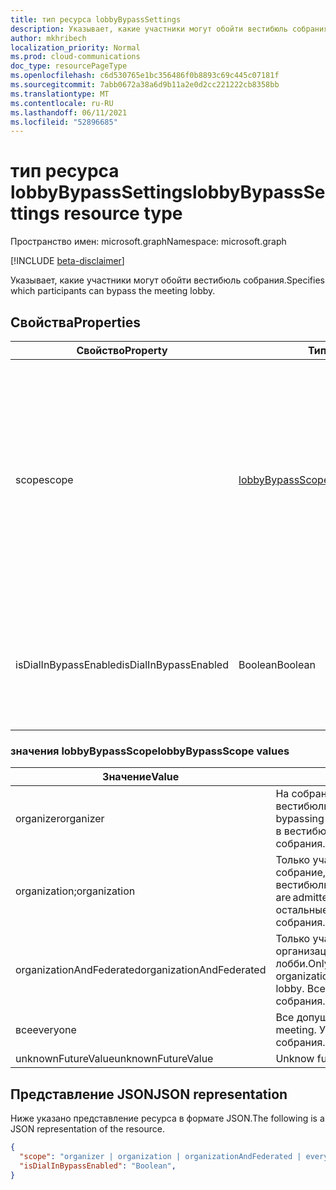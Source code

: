 ```yaml
---
title: тип ресурса lobbyBypassSettings
description: Указывает, какие участники могут обойти вестибюль собрания.
author: mkhribech
localization_priority: Normal
ms.prod: cloud-communications
doc_type: resourcePageType
ms.openlocfilehash: c6d530765e1bc356486f0b8893c69c445c07181f
ms.sourcegitcommit: 7abb0672a38a6d9b11a2e0d2cc221222cb8358bb
ms.translationtype: MT
ms.contentlocale: ru-RU
ms.lasthandoff: 06/11/2021
ms.locfileid: "52896685"
---
```

# <a name="lobbybypasssettings-resource-type"></a><span data-ttu-id="4a656-103">тип ресурса lobbyBypassSettings</span><span class="sxs-lookup"><span data-stu-id="4a656-103">lobbyBypassSettings resource type</span></span>

<span data-ttu-id="4a656-104">Пространство имен: microsoft.graph</span><span class="sxs-lookup"><span data-stu-id="4a656-104">Namespace: microsoft.graph</span></span>

[!INCLUDE [beta-disclaimer](../../includes/beta-disclaimer.md)]

<span data-ttu-id="4a656-105">Указывает, какие участники могут обойти вестибюль собрания.</span><span class="sxs-lookup"><span data-stu-id="4a656-105">Specifies which participants can bypass the meeting lobby.</span></span>

## <a name="properties"></a><span data-ttu-id="4a656-106">Свойства</span><span class="sxs-lookup"><span data-stu-id="4a656-106">Properties</span></span>

| <span data-ttu-id="4a656-107">Свойство</span><span class="sxs-lookup"><span data-stu-id="4a656-107">Property</span></span>              | <span data-ttu-id="4a656-108">Тип</span><span class="sxs-lookup"><span data-stu-id="4a656-108">Type</span></span>    | <span data-ttu-id="4a656-109">Описание</span><span class="sxs-lookup"><span data-stu-id="4a656-109">Description</span></span>                                                         | 
| --------------------- | ------- | ------------------------------------------------------------------- | 
| <span data-ttu-id="4a656-110">scope</span><span class="sxs-lookup"><span data-stu-id="4a656-110">scope</span></span>                 | [<span data-ttu-id="4a656-111">lobbyBypassScope</span><span class="sxs-lookup"><span data-stu-id="4a656-111">lobbyBypassScope</span></span>](#lobbybypassscope-values)  | <span data-ttu-id="4a656-112">Указывает тип участников, которые автоматически впускаются на собрание, минуя вестибюль.</span><span class="sxs-lookup"><span data-stu-id="4a656-112">Specifies the type of participants that are automatically admitted into a meeting, bypassing the lobby.</span></span> <span data-ttu-id="4a656-113">Возможные значения перечислены в следующей таблице.</span><span class="sxs-lookup"><span data-stu-id="4a656-113">Possible values are listed in the following table.</span></span> <span data-ttu-id="4a656-114">Необязательный параметр.</span><span class="sxs-lookup"><span data-stu-id="4a656-114">Optional.</span></span>|
| <span data-ttu-id="4a656-115">isDialInBypassEnabled</span><span class="sxs-lookup"><span data-stu-id="4a656-115">isDialInBypassEnabled</span></span> | <span data-ttu-id="4a656-116">Boolean</span><span class="sxs-lookup"><span data-stu-id="4a656-116">Boolean</span></span> | <span data-ttu-id="4a656-117">Указывает, следует ли всегда позволять звонителям в обход вестибюля.</span><span class="sxs-lookup"><span data-stu-id="4a656-117">Specifies whether or not to always let dial-in callers bypass the lobby.</span></span> <span data-ttu-id="4a656-118">Необязательный параметр.</span><span class="sxs-lookup"><span data-stu-id="4a656-118">Optional.</span></span> | 

### <a name="lobbybypassscope-values"></a><span data-ttu-id="4a656-119">значения lobbyBypassScope</span><span class="sxs-lookup"><span data-stu-id="4a656-119">lobbyBypassScope values</span></span>

| <span data-ttu-id="4a656-120">Значение</span><span class="sxs-lookup"><span data-stu-id="4a656-120">Value</span></span>                    | <span data-ttu-id="4a656-121">Описание</span><span class="sxs-lookup"><span data-stu-id="4a656-121">Description</span></span>                                                                                                                                              |
| ------------------------ | -------------------------------------------------------------------------------------------------------------------------------------------------------- |
| <span data-ttu-id="4a656-122">organizer</span><span class="sxs-lookup"><span data-stu-id="4a656-122">organizer</span></span>                | <span data-ttu-id="4a656-123">На собрание впускается только организатор, минуя вестибюль.</span><span class="sxs-lookup"><span data-stu-id="4a656-123">Only the organizer is admitted into the meeting, bypassing the lobby.</span></span> <span data-ttu-id="4a656-124">Все остальные участники размещены в вестибюле собрания.</span><span class="sxs-lookup"><span data-stu-id="4a656-124">All other participants are placed in the meeting lobby.</span></span>                                                                                                         |
| <span data-ttu-id="4a656-125">organization;</span><span class="sxs-lookup"><span data-stu-id="4a656-125">organization</span></span>             | <span data-ttu-id="4a656-126">Только участники из одной компании допущены на собрание, минуя вестибюль.</span><span class="sxs-lookup"><span data-stu-id="4a656-126">Only the participants from the same company are admitted into the meeting, bypassing the lobby.</span></span> <span data-ttu-id="4a656-127">Все остальные участники размещены в вестибюле собрания.</span><span class="sxs-lookup"><span data-stu-id="4a656-127">All other participants are placed in the meeting lobby.</span></span>                                                                              |
| <span data-ttu-id="4a656-128">organizationAndFederated</span><span class="sxs-lookup"><span data-stu-id="4a656-128">organizationAndFederated</span></span> | <span data-ttu-id="4a656-129">Только участники из одной компании или доверяемой организации впускаются в собрание, минуя лобби.</span><span class="sxs-lookup"><span data-stu-id="4a656-129">Only the participants from the same company or trusted organization are admitted into the meeting, bypassing the lobby.</span></span> <span data-ttu-id="4a656-130">Все остальные участники размещены в вестибюле собрания.</span><span class="sxs-lookup"><span data-stu-id="4a656-130">All other participants are placed in the meeting lobby.</span></span> |
| <span data-ttu-id="4a656-131">все</span><span class="sxs-lookup"><span data-stu-id="4a656-131">everyone</span></span>                 | <span data-ttu-id="4a656-132">Все допущены к собранию.</span><span class="sxs-lookup"><span data-stu-id="4a656-132">Everyone is admitted into the meeting.</span></span> <span data-ttu-id="4a656-133">Участники не размещаются в вестибюле собрания.</span><span class="sxs-lookup"><span data-stu-id="4a656-133">No participants are placed in the meeting lobby.</span></span>                                                                                                                   |
| <span data-ttu-id="4a656-134">unknownFutureValue</span><span class="sxs-lookup"><span data-stu-id="4a656-134">unknownFutureValue</span></span>       | <span data-ttu-id="4a656-135">Unknow future value.</span><span class="sxs-lookup"><span data-stu-id="4a656-135">Unknow future value.</span></span>                                                                                                                                     |

## <a name="json-representation"></a><span data-ttu-id="4a656-136">Представление JSON</span><span class="sxs-lookup"><span data-stu-id="4a656-136">JSON representation</span></span>

<span data-ttu-id="4a656-137">Ниже указано представление ресурса в формате JSON.</span><span class="sxs-lookup"><span data-stu-id="4a656-137">The following is a JSON representation of the resource.</span></span>

<!-- {
  "blockType": "resource",
  "optionalProperties": [],
  "@odata.type": "microsoft.graph.lobbyBypassSettings"
}-->
```json
{
  "scope": "organizer | organization | organizationAndFederated | everyone | unknownFutureValue",
  "isDialInBypassEnabled": "Boolean",
}
```

<!-- uuid: 8fcb5dbc-d5aa-4681-8e31-b001d5168d79
2015-10-25 14:57:30 UTC -->
<!--
{
  "type": "#page.annotation",
  "description": "lobbyBypassSettings resource",
  "keywords": "",
  "section": "documentation",
  "tocPath": "",
  "suppressions": []
}
-->
